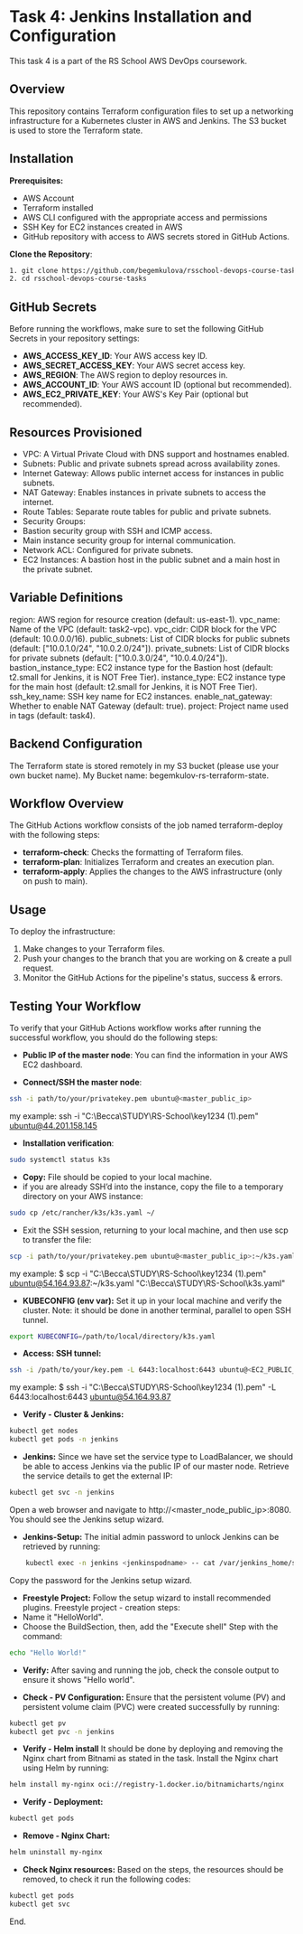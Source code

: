 # Task 4: Jenkins Installation and Configuration
This task 4 is a part of the RS School AWS DevOps coursework.

## Overview

This repository contains Terraform configuration files to set up a networking infrastructure for a Kubernetes cluster in AWS and Jenkins. The S3 bucket is used to store the Terraform state.

## Installation
**Prerequisites:**
- AWS Account
- Terraform installed
- AWS CLI configured with the appropriate access and permissions
- SSH Key for EC2 instances created in AWS
- GitHub repository with access to AWS secrets stored in GitHub Actions.

**Clone the Repository**:
```bash
1. git clone https://github.com/begemkulova/rsschool-devops-course-tasks.git
2. cd rsschool-devops-course-tasks
```

## GitHub Secrets
Before running the workflows, make sure to set the following GitHub Secrets in your repository settings:
- **AWS_ACCESS_KEY_ID**: Your AWS access key ID.
- **AWS_SECRET_ACCESS_KEY**: Your AWS secret access key.
- **AWS_REGION**: The AWS region to deploy resources in.
- **AWS_ACCOUNT_ID**: Your AWS account ID (optional but recommended). 
- **AWS_EC2_PRIVATE_KEY**: Your AWS's Key Pair (optional but recommended). 

## Resources Provisioned
- VPC: A Virtual Private Cloud with DNS support and hostnames enabled.
- Subnets: Public and private subnets spread across availability zones.
- Internet Gateway: Allows public internet access for instances in public subnets.
- NAT Gateway: Enables instances in private subnets to access the internet.
- Route Tables: Separate route tables for public and private subnets.
- Security Groups:
- Bastion security group with SSH and ICMP access.
- Main instance security group for internal communication.
- Network ACL: Configured for private subnets.
- EC2 Instances: A bastion host in the public subnet and a main host in the private subnet.

## Variable Definitions
region: AWS region for resource creation (default: us-east-1).
vpc_name: Name of the VPC (default: task2-vpc).
vpc_cidr: CIDR block for the VPC (default: 10.0.0.0/16).
public_subnets: List of CIDR blocks for public subnets (default: ["10.0.1.0/24", "10.0.2.0/24"]).
private_subnets: List of CIDR blocks for private subnets (default: ["10.0.3.0/24", "10.0.4.0/24"]).
bastion_instance_type: EC2 instance type for the Bastion host (default: t2.small for Jenkins, it is NOT Free Tier).
instance_type: EC2 instance type for the main host (default: t2.small for Jenkins, it is NOT Free Tier).
ssh_key_name: SSH key name for EC2 instances.
enable_nat_gateway: Whether to enable NAT Gateway (default: true).
project: Project name used in tags (default: task4).

## Backend Configuration
The Terraform state is stored remotely in my S3 bucket (please use your own bucket name).
My Bucket name: begemkulov-rs-terraform-state.

## Workflow Overview
The GitHub Actions workflow consists of the job named terraform-deploy with the following steps:
- **terraform-check**: Checks the formatting of Terraform files.
- **terraform-plan**: Initializes Terraform and creates an execution plan.
- **terraform-apply**: Applies the changes to the AWS infrastructure (only on push to main).

## Usage
To deploy the infrastructure:
1. Make changes to your Terraform files.
2. Push your changes to the branch that you are working on & create a pull request.
3. Monitor the GitHub Actions for the pipeline's status, success & errors.

## Testing Your Workflow
To verify that your GitHub Actions workflow works after running the successful workflow, you should do the following steps:

- **Public IP of the master node**:
You can find the information in your AWS EC2 dashboard.

- **Connect/SSH the master node**:

```bash
ssh -i path/to/your/privatekey.pem ubuntu@<master_public_ip>
```
my example: ssh -i "C:\Becca\STUDY\RS-School\key1234 (1).pem" ubuntu@44.201.158.145



- **Installation verification**:

```bash
sudo systemctl status k3s
```

- **Copy:**
File should be copied to your local machine.
- if you are already SSH’d into the instance, copy the file to a temporary directory on your AWS instance:

```bash
sudo cp /etc/rancher/k3s/k3s.yaml ~/
```

- Exit the SSH session, returning to your local machine, and then use scp to transfer the file:
```bash
scp -i path/to/your/privatekey.pem ubuntu@<master_public_ip>:~/k3s.yaml /path/to/local
```
my example: $ scp -i "C:\Becca\STUDY\RS-School\key1234 (1).pem" ubuntu@54.164.93.87:~/k3s.yaml "C:\Becca\STUDY\RS-School\k3s.yaml"


- **KUBECONFIG (env var):**
Set it up in your local machine and verify the cluster. Note: it should be done in another terminal, parallel to open SSH tunnel.

```bash
export KUBECONFIG=/path/to/local/directory/k3s.yaml
```


- **Access: SSH tunnel:**
```bash
ssh -i /path/to/your/key.pem -L 6443:localhost:6443 ubuntu@<EC2_PUBLIC_IP>
```
my example: $ ssh -i "C:\Becca\STUDY\RS-School\key1234 (1).pem"  -L 6443:localhost:6443 ubuntu@54.164.93.87

- **Verify - Cluster & Jenkins:**
```bash
kubectl get nodes
kubectl get pods -n jenkins
```

- **Jenkins:**
Since we have set the service type to LoadBalancer, we should be able to access Jenkins via the public IP of our master node.
Retrieve the service details to get the external IP:

```bash
kubectl get svc -n jenkins
```

Open a web browser and navigate to http://<master_node_public_ip>:8080. You should see the Jenkins setup wizard.

- **Jenkins-Setup:**
The initial admin password to unlock Jenkins can be retrieved by running:

```bash
    kubectl exec -n jenkins <jenkinspodname> -- cat /var/jenkins_home/secrets/initialAdminPassword
```

Copy the password for the Jenkins setup wizard.

- **Freestyle Project:**
Follow the setup wizard to install recommended plugins.
Freestyle project - creation steps:
- Name it "HelloWorld".
- Choose the BuildSection, then, add the "Execute shell" Step with the command:

```bash
echo "Hello World!"
```

- **Verify:**
After saving and running the job, check the console output to ensure it shows "Hello world".

- **Check - PV Configuration:**
Ensure that the persistent volume (PV) and persistent volume claim (PVC) were created successfully by running:

```bash
kubectl get pv
kubectl get pvc -n jenkins
```

- **Verify - Helm install**
It should be done by deploying and removing the Nginx chart from Bitnami as stated in the task. Install the Nginx chart using Helm by running:

```bash
helm install my-nginx oci://registry-1.docker.io/bitnamicharts/nginx
```

- **Verify - Deployment:**

```bash
kubectl get pods
```

- **Remove - Nginx Chart:**

```bash
helm uninstall my-nginx
```

- **Check Nginx resources:**
Based on the steps, the resources should be removed, to check it run the following codes:
```bash
kubectl get pods
kubectl get svc
```
End.